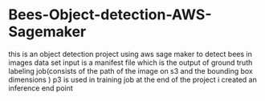 # Bees-Object-detection-AWS-Sagemaker
this is an object detection project using aws sage maker to detect bees in images data set
input is a manifest file which is the output of ground truth labeling job(consists of the path of the image on  s3 and the bounding box dimensions )
p3 is used in training job 
at the end of the project i created an inference end point 
